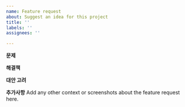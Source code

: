 ```yaml
---
name: Feature request
about: Suggest an idea for this project
title: ''
labels: ''
assignees: ''

---
```


**문제**
<!-- 기능이 해결하고자 하는 문제를 설명하세요. -->

**해결책**
<!-- 문제에 대한 해결책을 설명하세요 -->

**대안 고려**
<!--
다른 접근 방법이나 기능이 있는지,
문제를 해결하기 위해 왜 이 방법을 선택했는지를 설명하세요.
-->
**추가사항**
Add any other context or screenshots about the feature request here.

